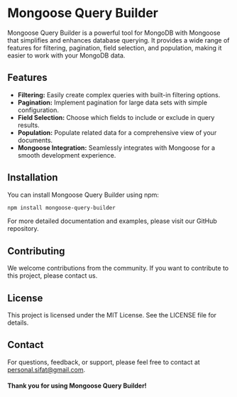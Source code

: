 # Mongoose Query Builder

Mongoose Query Builder is a powerful tool for MongoDB with Mongoose that simplifies and enhances database querying. It provides a wide range of features for filtering, pagination, field selection, and population, making it easier to work with your MongoDB data.

## Features

- **Filtering:** Easily create complex queries with built-in filtering options.
- **Pagination:** Implement pagination for large data sets with simple configuration.
- **Field Selection:** Choose which fields to include or exclude in query results.
- **Population:** Populate related data for a comprehensive view of your documents.
- **Mongoose Integration:** Seamlessly integrates with Mongoose for a smooth development experience.

## Installation

You can install Mongoose Query Builder using npm:

```bash
npm install mongoose-query-builder
```

For more detailed documentation and examples, please visit our GitHub repository.

## Contributing

We welcome contributions from the community. If you want to contribute to this project, please contact us.

## License

This project is licensed under the MIT License. See the LICENSE file for details.

## Contact

For questions, feedback, or support, please feel free to contact at [personal.sifat@gmail.com](mailto:personal.sifat@gmail.com).

#### Thank you for using Mongoose Query Builder!
